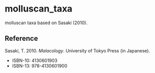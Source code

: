# molluscan_taxa
molluscan taxa based on Sasaki (2010).

## Reference
Sasaki, T. 2010. _Malacology_. University of Tokyo Press (in Japanese).
- ISBN-10: 4130601903
- ISBN-13: 978-4130601900
